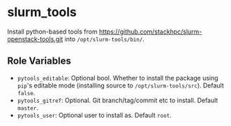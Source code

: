 slurm_tools
=========

Install python-based tools from https://github.com/stackhpc/slurm-openstack-tools.git into `/opt/slurm-tools/bin/`.

Role Variables
--------------

- `pytools_editable`: Optional bool. Whether to install the package using `pip`'s
  editable mode (installing source to `/opt/slurm-tools/src`). Default `false`.
- `pytools_gitref`: Optional. Git branch/tag/commit etc to install. Default `master`.
- `pytools_user`: Optional user to install as. Default `root`.
